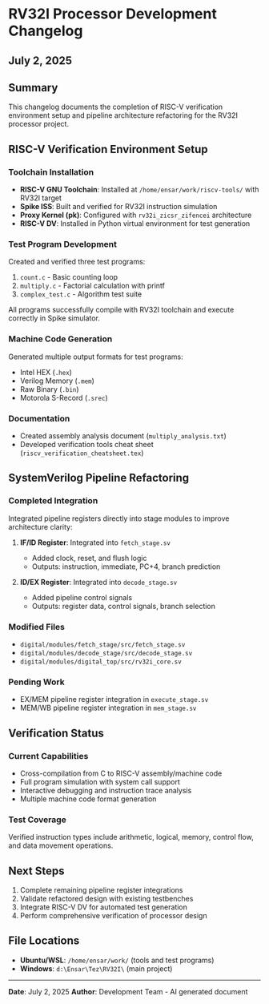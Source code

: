 # RV32I Processor Development Changelog
## July 2, 2025

## Summary
This changelog documents the completion of RISC-V verification environment setup and pipeline architecture refactoring for the RV32I processor project.

## RISC-V Verification Environment Setup

### Toolchain Installation
- **RISC-V GNU Toolchain**: Installed at `/home/ensar/work/riscv-tools/` with RV32I target
- **Spike ISS**: Built and verified for RV32I instruction simulation
- **Proxy Kernel (pk)**: Configured with `rv32i_zicsr_zifencei` architecture
- **RISC-V DV**: Installed in Python virtual environment for test generation

### Test Program Development
Created and verified three test programs:
1. `count.c` - Basic counting loop
2. `multiply.c` - Factorial calculation with printf
3. `complex_test.c` - Algorithm test suite

All programs successfully compile with RV32I toolchain and execute correctly in Spike simulator.

### Machine Code Generation
Generated multiple output formats for test programs:
- Intel HEX (`.hex`)
- Verilog Memory (`.mem`)
- Raw Binary (`.bin`)
- Motorola S-Record (`.srec`)

### Documentation
- Created assembly analysis document (`multiply_analysis.txt`)
- Developed verification tools cheat sheet (`riscv_verification_cheatsheet.tex`)

## SystemVerilog Pipeline Refactoring

### Completed Integration
Integrated pipeline registers directly into stage modules to improve architecture clarity:

1. **IF/ID Register**: Integrated into `fetch_stage.sv`
   - Added clock, reset, and flush logic
   - Outputs: instruction, immediate, PC+4, branch prediction

2. **ID/EX Register**: Integrated into `decode_stage.sv`
   - Added pipeline control signals
   - Outputs: register data, control signals, branch selection

### Modified Files
- `digital/modules/fetch_stage/src/fetch_stage.sv`
- `digital/modules/decode_stage/src/decode_stage.sv`
- `digital/modules/digital_top/src/rv32i_core.sv`

### Pending Work
- EX/MEM pipeline register integration in `execute_stage.sv`
- MEM/WB pipeline register integration in `mem_stage.sv`

## Verification Status

### Current Capabilities
- Cross-compilation from C to RISC-V assembly/machine code
- Full program simulation with system call support
- Interactive debugging and instruction trace analysis
- Multiple machine code format generation

### Test Coverage
Verified instruction types include arithmetic, logical, memory, control flow, and data movement operations.

## Next Steps
1. Complete remaining pipeline register integrations
2. Validate refactored design with existing testbenches
3. Integrate RISC-V DV for automated test generation
4. Perform comprehensive verification of processor design

## File Locations
- **Ubuntu/WSL**: `/home/ensar/work/` (tools and test programs)
- **Windows**: `d:\Ensar\Tez\RV32I\` (main project)

---
**Date**: July 2, 2025
**Author**: Development Team  - AI generated document
